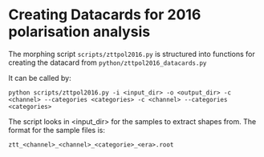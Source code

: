 # Creating Datacards for 2016 polarisation analysis

The morphing script `scripts/zttpol2016.py` is structured into functions for creating the datacard from `python/zttpol2016_datacards.py`

It can be called by:

```
python scripts/zttpol2016.py -i <input_dir> -o <output_dir> -c <channel> --categories <categories> -c <channel> --categories <categories>
```

The script looks in <input_dir> for the samples to extract shapes from. The format for the sample files is:

```
ztt_<channel>_<channel>_<categorie>_<era>.root
```
